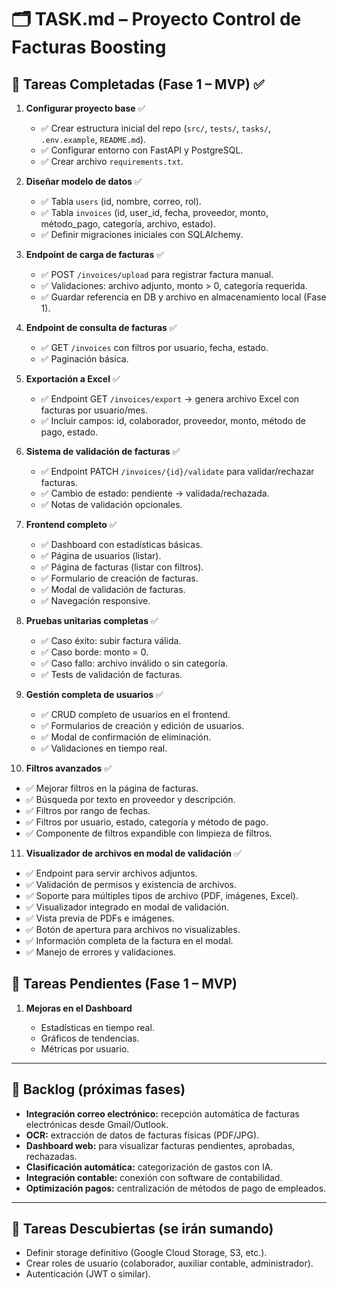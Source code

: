 # 🗂 TASK.md – Proyecto Control de Facturas Boosting

## 📌 Tareas Completadas (Fase 1 – MVP) ✅

1. **Configurar proyecto base** ✅

   * ✅ Crear estructura inicial del repo (`src/`, `tests/`, `tasks/`, `.env.example`, `README.md`).
   * ✅ Configurar entorno con FastAPI y PostgreSQL.
   * ✅ Crear archivo `requirements.txt`.

2. **Diseñar modelo de datos** ✅

   * ✅ Tabla `users` (id, nombre, correo, rol).
   * ✅ Tabla `invoices` (id, user_id, fecha, proveedor, monto, método_pago, categoría, archivo, estado).
   * ✅ Definir migraciones iniciales con SQLAlchemy.

3. **Endpoint de carga de facturas** ✅

   * ✅ POST `/invoices/upload` para registrar factura manual.
   * ✅ Validaciones: archivo adjunto, monto > 0, categoría requerida.
   * ✅ Guardar referencia en DB y archivo en almacenamiento local (Fase 1).

4. **Endpoint de consulta de facturas** ✅

   * ✅ GET `/invoices` con filtros por usuario, fecha, estado.
   * ✅ Paginación básica.

5. **Exportación a Excel** ✅

   * ✅ Endpoint GET `/invoices/export` → genera archivo Excel con facturas por usuario/mes.
   * ✅ Incluir campos: id, colaborador, proveedor, monto, método de pago, estado.

6. **Sistema de validación de facturas** ✅

   * ✅ Endpoint PATCH `/invoices/{id}/validate` para validar/rechazar facturas.
   * ✅ Cambio de estado: pendiente → validada/rechazada.
   * ✅ Notas de validación opcionales.

7. **Frontend completo** ✅

   * ✅ Dashboard con estadísticas básicas.
   * ✅ Página de usuarios (listar).
   * ✅ Página de facturas (listar con filtros).
   * ✅ Formulario de creación de facturas.
   * ✅ Modal de validación de facturas.
   * ✅ Navegación responsive.

8. **Pruebas unitarias completas** ✅

   * ✅ Caso éxito: subir factura válida.
   * ✅ Caso borde: monto = 0.
   * ✅ Caso fallo: archivo inválido o sin categoría.
   * ✅ Tests de validación de facturas.

9. **Gestión completa de usuarios** ✅

   * ✅ CRUD completo de usuarios en el frontend.
   * ✅ Formularios de creación y edición de usuarios.
   * ✅ Modal de confirmación de eliminación.
   * ✅ Validaciones en tiempo real.

10. **Filtros avanzados** ✅

   * ✅ Mejorar filtros en la página de facturas.
   * ✅ Búsqueda por texto en proveedor y descripción.
   * ✅ Filtros por rango de fechas.
   * ✅ Filtros por usuario, estado, categoría y método de pago.
   * ✅ Componente de filtros expandible con limpieza de filtros.

11. **Visualizador de archivos en modal de validación** ✅

   * ✅ Endpoint para servir archivos adjuntos.
   * ✅ Validación de permisos y existencia de archivos.
   * ✅ Soporte para múltiples tipos de archivo (PDF, imágenes, Excel).
   * ✅ Visualizador integrado en modal de validación.
   * ✅ Vista previa de PDFs e imágenes.
   * ✅ Botón de apertura para archivos no visualizables.
   * ✅ Información completa de la factura en el modal.
   * ✅ Manejo de errores y validaciones.

## 📌 Tareas Pendientes (Fase 1 – MVP)

1. **Mejoras en el Dashboard**

   * Estadísticas en tiempo real.
   * Gráficos de tendencias.
   * Métricas por usuario.

---

## 📌 Backlog (próximas fases)

* **Integración correo electrónico:** recepción automática de facturas electrónicas desde Gmail/Outlook.
* **OCR:** extracción de datos de facturas físicas (PDF/JPG).
* **Dashboard web:** para visualizar facturas pendientes, aprobadas, rechazadas.
* **Clasificación automática:** categorización de gastos con IA.
* **Integración contable:** conexión con software de contabilidad.
* **Optimización pagos:** centralización de métodos de pago de empleados.

---

## 📌 Tareas Descubiertas (se irán sumando)

* Definir storage definitivo (Google Cloud Storage, S3, etc.).
* Crear roles de usuario (colaborador, auxiliar contable, administrador).
* Autenticación (JWT o similar).


